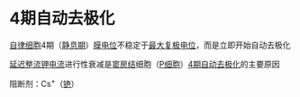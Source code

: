 # 4期自动去极化

[自律细胞](自律细胞.md)4期（[静息期](静息期.md)）[膜电位](膜电位.md)不稳定于[最大复极电位](最大复极电位.md)，而是立即开始自动去极化

[延迟整流钾电流](延迟整流钾电流.md)进行性衰减是[窦房结](窦房结.md)细胞（[P细胞](P细胞.md)）[4期自动去极化](4期自动去极化.md)的主要原因

阻断剂：Cs<sup>+</sup>（[铯](铯.md)）
